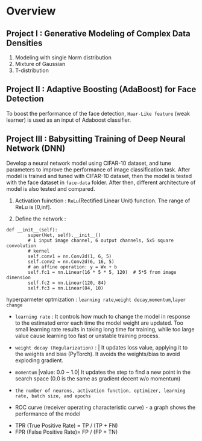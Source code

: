 # Overview 

## Project I : Generative Modeling of Complex Data Densities 
1. Modeling with single Norm distribution
2. Mixture of Gaussian 
3. T-distribution

## Project II : Adaptive Boosting (AdaBoost) for Face Detection
To boost the performance of the face detection, `Haar-Like feature` (weak learner) is used as an input of Adaboost classifier.





## Project III : Babysitting Training of Deep Neural Network (DNN)
Develop a neural network model using CIFAR-10 dataset, and tune parameters to improve the performance of image classification task. 
After model is trained and tuned with CIFAR-10 dataset, then the model is tested with the face dataset in `face-data` folder. After then, different architecture of model is also tested and compared.

1. Activation fuinction : `ReLu`(Rectified Linear Unit) function. The range of ReLu is [0,inf]. 

2. Define the network : 
```
def __init__(self):
        super(Net, self).__init__()
        # 1 input image channel, 6 output channels, 5x5 square convolution
        # kernel
        self.conv1 = nn.Conv2d(1, 6, 5)
        self.conv2 = nn.Conv2d(6, 16, 5)
        # an affine operation: y = Wx + b
        self.fc1 = nn.Linear(16 * 5 * 5, 120)  # 5*5 from image dimension
        self.fc2 = nn.Linear(120, 84)
        self.fc3 = nn.Linear(84, 10)
```

hyperparmeter optmization : `learning rate`,`weight decay`,`momentum`,`layer change`
- `learning rate` : It controls how much to change the model in response to the estimated error each time the model weight are updated. Too small learning rate results in taking long time for training, while too large value cause learning too fast or unstable training process.

- `weight decay (Regularization)` : | It updates loss value, applying it to the weights and bias (PyTorch). It avoids the weights/bias to avoid exploding gradient. 
- `momentum` |value: 0.0 ~ 1.0| It updates the step to find a new point in the search space (0.0 is the same as gradient decent w/o momentum)
- `the number of neurons, activation function, optimizer, learning rate, batch size, and epochs`
* ROC curve (receiver operating characteristic curve) - a graph shows the performance of the model
- TPR (True Positive Rate) = TP / (TP + FN)
- FPR (False Positive Rate)= FP / (FP + TN)
